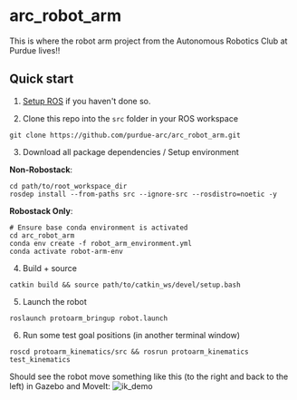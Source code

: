 # arc_robot_arm
This is where the robot arm project from the Autonomous Robotics Club at Purdue lives!!

## Quick start

1. [Setup ROS](http://localhost:4000/wiki/tutorials/setup-ros) if you haven't done so.

2. Clone this repo into the `src` folder in your ROS workspace
```
git clone https://github.com/purdue-arc/arc_robot_arm.git
```
3. Download all package dependencies / Setup environment

**Non-Robostack**:
```
cd path/to/root_workspace_dir
rosdep install --from-paths src --ignore-src --rosdistro=noetic -y
```
**Robostack Only**:
```
# Ensure base conda environment is activated
cd arc_robot_arm
conda env create -f robot_arm_environment.yml
conda activate robot-arm-env
```
4. Build + source
```
catkin build && source path/to/catkin_ws/devel/setup.bash
```
5. Launch the robot
```
roslaunch protoarm_bringup robot.launch
```
6. Run some test goal positions (in another terminal window)
```
roscd protoarm_kinematics/src && rosrun protoarm_kinematics test_kinematics
```
Should see the robot move something like this (to the right and back to the left) in Gazebo and MoveIt:
![ik_demo](https://github.com/purdue-arc/wiki/blob/master/wiki/robot-arm/assets/gifs/ik_demo.gif)
